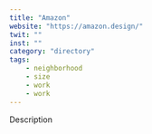 ```yaml
---
title: "Amazon"
website: "https://amazon.design/"
twit: ""
inst: ""
category: "directory"
tags:
    - neighborhood
    - size
    - work
    - work
---
```


Description
